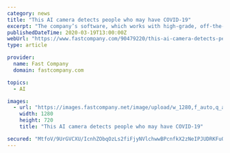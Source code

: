 ```yaml
---
category: news
title: "This AI camera detects people who may have COVID-19"
excerpt: "The company’s software, which works with high-grade, off-the-shelf security cameras, uses an AI model to zoom in on a subject’s inner eye, which is most reflective of the body’s actual temperature, she said. The system uses AI to monitor numerous cameras at once, and automatically sends an alert to security personnel if it detects someone ..."
publishedDateTime: 2020-03-19T13:00:00Z
webUrl: "https://www.fastcompany.com/90479220/this-ai-camera-detects-people-who-may-have-covid-19"
type: article

provider:
  name: Fast Company
  domain: fastcompany.com

topics:
  - AI

images:
  - url: "https://images.fastcompany.net/image/upload/w_1280,f_auto,q_auto,fl_lossy/wp-cms/uploads/2020/03/p-3-this-ai-camera-spots-people-with-coronavirus-fever.jpg"
    width: 1280
    height: 720
    title: "This AI camera detects people who may have COVID-19"

secured: "MtfoV/9UrGVCXU/IcnhZObqOzLs2fiFjyNVlchwwBPcnfkX2zNeIPJUDRKFuQF7MIW8h+uJjk9H5OD7NMHHJYMOF1KiyLFhTf5j/7Fwx6meGc6Tzt9egpQTyNpFquvnRnw9F4O9pbwg/GlnnlKHX87gjo6Szu92vAOJOfmCJK5mQq6DpVmWr+Hj+RDMxGa6qp2CyeAZHUE2iJ6vMlQ9fA7iM3y09Ezy8er3CY1paoH9dK5EgLQADddx5cJh1juWD/CSBkt5I6k41LNivu4BZZbFyJR7sUDH6J1O7Iq5HPBv3LsZIZ9VKldECTZinTJtk;1Je7uGT2RlCH9nQUAxJRJg=="
---
```



